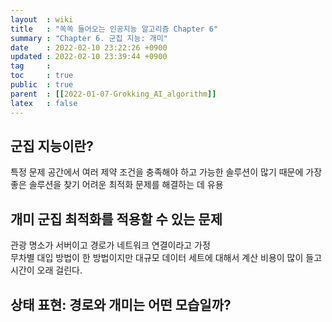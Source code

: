 ```yaml
---
layout  : wiki
title   : "쏙쏙 들어오는 인공지능 알고리즘 Chapter 6"
summary : "Chapter 6. 군집 지능: 개미"
date    : 2022-02-10 23:22:26 +0900
updated : 2022-02-10 23:39:44 +0900
tag     : 
toc     : true
public  : true
parent  : [[2022-01-07-Grokking_AI_algorithm]]
latex   : false
---
```


## 군집 지능이란?

특정 문제 공간에서 여러 제약 조건을 충족해야 하고 가능한 솔루션이 많기 때문에 가장 좋은 솔루션을 찾기 어려운 최적화 문제를 해결하는 데 유용  

## 개미 군집 최적화를 적용할 수 있는 문제

관광 명소가 서버이고 경로가 네트워크 연결이라고 가정  
무차별 대입 방법이 한 방법이지만 대규모 데이터 세트에 대해서 계산 비용이 많이 들고 시간이 오래 걸린다.

## 상태 표현: 경로와 개미는 어떤 모습일까?



